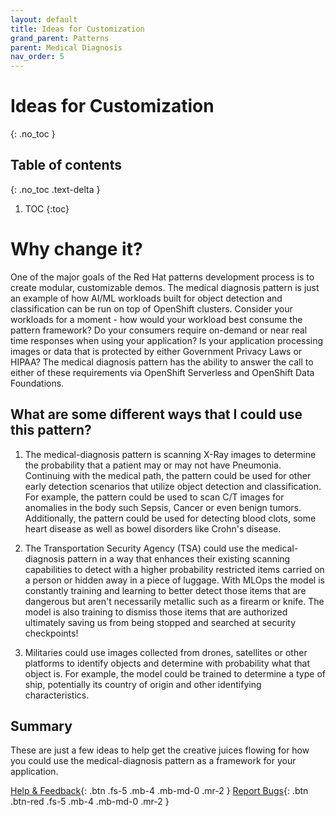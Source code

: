 ```yaml
---
layout: default
title: Ideas for Customization
grand_parent: Patterns
parent: Medical Diagnosis
nav_order: 5
---
```


# Ideas for Customization

{: .no_toc }

## Table of contents

{: .no_toc .text-delta }

1. TOC
{:toc}

# Why change it?

One of the major goals of the Red Hat patterns development process is to create modular, customizable demos. The medical diagnosis pattern is just an example of how AI/ML workloads built for object detection and classification can be run on top of OpenShift clusters. Consider your workloads for a moment - how would your workload best consume the pattern framework? Do your consumers require on-demand or near real time responses when using your application? Is your application processing images or data that is protected by either Government Privacy Laws or HIPAA? The medical diagnosis pattern has the ability to answer the call to either of these requirements via OpenShift Serverless and OpenShift Data Foundations.

## What are some different ways that I could use this pattern?

1. The medical-diagnosis pattern is scanning X-Ray images to determine the probability that a patient may or may not have Pneumonia. Continuing with the medical path, the pattern could be used for other early detection scenarios that utilize object detection and classification. For example, the pattern could be used to scan C/T images for anomalies in the body such Sepsis, Cancer or even benign tumors. Additionally, the pattern could be used for detecting blood clots, some heart disease as well as bowel disorders like Crohn's disease.

1. The Transportation Security Agency (TSA) could use the medical-diagnosis pattern in a way that enhances their existing scanning capabilities to detect with a higher probability restricted items carried on a person or hidden away in a piece of luggage. With MLOps the model is constantly training and learning to better detect those items that are dangerous but aren't necessarily metallic such as a firearm or knife. The model is also training to dismiss those items that are authorized ultimately saving us from being stopped and searched at security checkpoints!

1. Militaries could use images collected from drones, satellites or other platforms to identify objects and determine with probability what that object is. For example, the model could be trained to determine a type of ship, potentially its country of origin and other identifying characteristics.

## Summary

These are just a few ideas to help get the creative juices flowing for how you could use the medical-diagnosis pattern as a framework for your application.

[Help & Feedback](https://groups.google.com/g/hybrid-cloud-patterns){: .btn .fs-5 .mb-4 .mb-md-0 .mr-2 }
[Report Bugs](https://github.com/hybrid-cloud-patterns/ansible-edge-gitops/issues){: .btn .btn-red .fs-5 .mb-4 .mb-md-0 .mr-2 }
